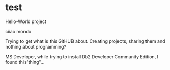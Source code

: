 # test
Hello-World project

ciiao mondo

Trying to get what is this GitHUB about.
Creating projects, sharing them and nothing about programming?

MS Developer, while trying to install Db2 Developer Community Edition, I found this"thing"...
